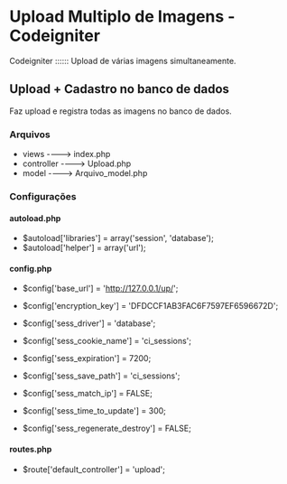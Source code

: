 # Upload Multiplo de Imagens - Codeigniter
Codeigniter :::::: Upload de várias imagens simultaneamente.

## Upload + Cadastro no banco de dados
Faz upload e registra todas as imagens no banco de dados.

### Arquivos
- views         ----> index.php
- controller    ----> Upload.php
- model			----> Arquivo_model.php

### Configurações

#### autoload.php
- $autoload['libraries'] = array('session', 'database');
- $autoload['helper'] = array('url');

#### config.php
- $config['base_url'] = 'http://127.0.0.1/up/';
- $config['encryption_key'] = 'DFDCCF1AB3FAC6F7597EF6596672D';

- $config['sess_driver'] = 'database';
- $config['sess_cookie_name'] = 'ci_sessions';
- $config['sess_expiration'] = 7200;
- $config['sess_save_path'] = 'ci_sessions';
- $config['sess_match_ip'] = FALSE;
- $config['sess_time_to_update'] = 300;
- $config['sess_regenerate_destroy'] = FALSE;

#### routes.php
- $route['default_controller'] = 'upload';